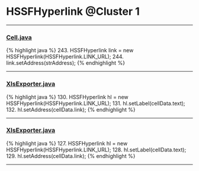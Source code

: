 # HSSFHyperlink @Cluster 1

***

### [Cell.java](https://searchcode.com/codesearch/view/3760572/)
{% highlight java %}
243. HSSFHyperlink link = new HSSFHyperlink(HSSFHyperlink.LINK_URL);
244. link.setAddress(strAddress);
{% endhighlight %}

***

### [XlsExporter.java](https://searchcode.com/codesearch/view/2366277/)
{% highlight java %}
130. HSSFHyperlink hl = new HSSFHyperlink(HSSFHyperlink.LINK_URL);
131. hl.setLabel(cellData.text);
132. hl.setAddress(cellData.link);
{% endhighlight %}

***

### [XlsExporter.java](https://searchcode.com/codesearch/view/130338930/)
{% highlight java %}
127. HSSFHyperlink hl = new HSSFHyperlink(HSSFHyperlink.LINK_URL);
128. hl.setLabel(cellData.text);
129. hl.setAddress(cellData.link);
{% endhighlight %}

***

